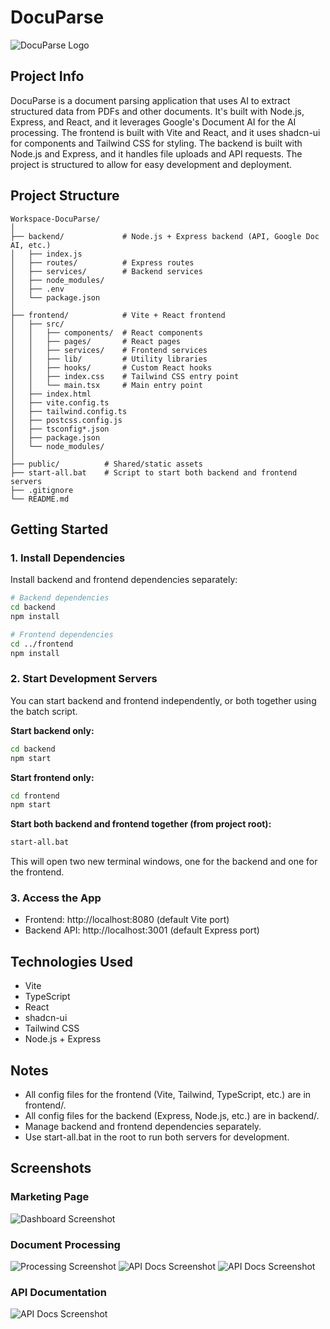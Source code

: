 # DocuParse

![DocuParse Logo](public/images/logo.jpg)

## Project Info

DocuParse is a document parsing application that uses AI to extract structured data from PDFs and other documents. It's built with Node.js, Express, and React, and it leverages Google's Document AI for the AI processing. The frontend is built with Vite and React, and it uses shadcn-ui for components and Tailwind CSS for styling. The backend is built with Node.js and Express, and it handles file uploads and API requests. The project is structured to allow for easy development and deployment.

## Project Structure

```
Workspace-DocuParse/
│
├── backend/             # Node.js + Express backend (API, Google Doc AI, etc.)
│   ├── index.js
│   ├── routes/          # Express routes
│   ├── services/        # Backend services
│   ├── node_modules/
│   ├── .env
│   └── package.json
│
├── frontend/            # Vite + React frontend
│   ├── src/
│   │   ├── components/  # React components
│   │   ├── pages/       # React pages
│   │   ├── services/    # Frontend services
│   │   ├── lib/         # Utility libraries
│   │   ├── hooks/       # Custom React hooks
│   │   ├── index.css    # Tailwind CSS entry point
│   │   └── main.tsx     # Main entry point
│   ├── index.html
│   ├── vite.config.ts
│   ├── tailwind.config.ts
│   ├── postcss.config.js
│   ├── tsconfig*.json
│   ├── package.json
│   └── node_modules/
│
├── public/          # Shared/static assets
├── start-all.bat    # Script to start both backend and frontend servers
├── .gitignore
└── README.md
```

## Getting Started

### 1. Install Dependencies

Install backend and frontend dependencies separately:

```sh
# Backend dependencies
cd backend
npm install

# Frontend dependencies
cd ../frontend
npm install
```

### 2. Start Development Servers

You can start backend and frontend independently, or both together using the batch script.

**Start backend only:**
```sh
cd backend
npm start
```

**Start frontend only:**
```sh
cd frontend
npm start
```

**Start both backend and frontend together (from project root):**
```sh
start-all.bat
```
This will open two new terminal windows, one for the backend and one for the frontend.

### 3. Access the App

- Frontend: http://localhost:8080 (default Vite port)
- Backend API: http://localhost:3001 (default Express port)

## Technologies Used

- Vite
- TypeScript
- React
- shadcn-ui
- Tailwind CSS
- Node.js + Express

## Notes

- All config files for the frontend (Vite, Tailwind, TypeScript, etc.) are in frontend/.
- All config files for the backend (Express, Node.js, etc.) are in backend/.
- Manage backend and frontend dependencies separately.
- Use start-all.bat in the root to run both servers for development.

## Screenshots

### Marketing Page
![Dashboard Screenshot](public/images/Screenshot_0.jpg)

### Document Processing
![Processing Screenshot](public/images/Screenshot_1.jpg)
![API Docs Screenshot](public/images/Screenshot_2.jpg)
![API Docs Screenshot](public/images/Screenshot_3.jpg)

### API Documentation
![API Docs Screenshot](public/images/Screenshot_4.jpg)